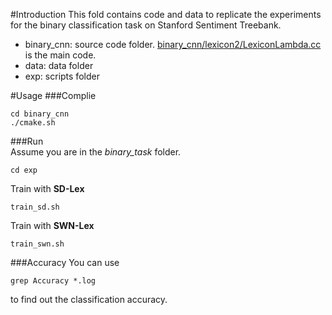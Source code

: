 #Introduction
This fold contains code and data to replicate the experiments for the binary classification task on Stanford Sentiment Treebank.   
 + binary_cnn: source code folder. [binary_cnn/lexicon2/LexiconLambda.cc](binary_cnn/lexicon2/LexiconLambda.cc) is the main code.
 + data: data folder
 + exp: scripts folder 

#Usage
###Complie  
```
cd binary_cnn
./cmake.sh
```
  
###Run  
Assume you are in the *binary_task* folder.   

```
cd exp
```
  
Train with **SD-Lex**  
  
```
train_sd.sh
```

Train with **SWN-Lex**  
  
```
train_swn.sh
```
###Accuracy
You can use   
```
grep Accuracy *.log
```
  
to find out the classification accuracy. 

